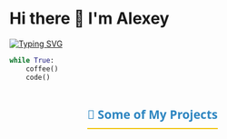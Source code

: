 # Hi there 👋 I'm Alexey
[![Typing SVG](https://readme-typing-svg.herokuapp.com?color=%2336BCF7&lines=Python+Backend+Developer&repeat=False)](https://git.io/typing-svg)
```python
while True:
    coffee()
    code()
```






<div align="center">
  <h2 style="color: #2e86c1; font-family: 'Segoe UI', sans-serif; border-bottom: 2px solid #f1c40f; padding-bottom: 10px; display: inline-block;">🐍 Some of My Projects</h2>
</div>
